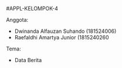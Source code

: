 #APPL-KELOMPOK-4

Anggota:
- Dwinanda Alfauzan Suhando (181524006)
- Raefaldhi Amartya Junior (1815240260

Tema:
- Data Berita
